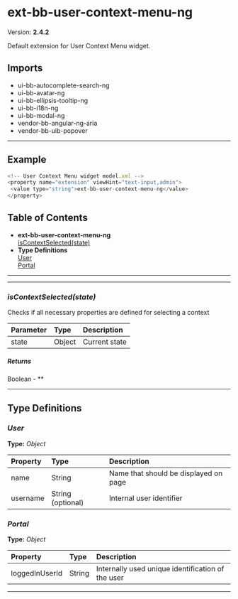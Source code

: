 # ext-bb-user-context-menu-ng


Version: **2.4.2**

Default extension for User Context Menu widget.

## Imports

* ui-bb-autocomplete-search-ng
* ui-bb-avatar-ng
* ui-bb-ellipsis-tooltip-ng
* ui-bb-i18n-ng
* ui-bb-modal-ng
* vendor-bb-angular-ng-aria
* vendor-bb-uib-popover

---

## Example

```javascript
<!-- User Context Menu widget model.xml -->
<property name="extension" viewHint="text-input,admin">
 <value type="string">ext-bb-user-context-menu-ng</value>
</property>
```

## Table of Contents
- **ext-bb-user-context-menu-ng**<br/>    <a href="#ext-bb-user-context-menu-ngisContextSelected">isContextSelected(state)</a><br/>
- **Type Definitions**<br/>    <a href="#User">User</a><br/>    <a href="#Portal">Portal</a><br/>

---

---

### <a name="ext-bb-user-context-menu-ngisContextSelected"></a>*isContextSelected(state)*

Checks if all necessary properties are defined for selecting a context

| Parameter | Type | Description |
| :-- | :-- | :-- |
| state | Object | Current state |

##### Returns

Boolean - **

---

## Type Definitions


### <a name="User"></a>*User*


**Type:** *Object*


| Property | Type | Description |
| :-- | :-- | :-- |
| name | String | Name that should be displayed on page |
| username | String (optional) | Internal user identifier |

### <a name="Portal"></a>*Portal*


**Type:** *Object*


| Property | Type | Description |
| :-- | :-- | :-- |
| loggedInUserId | String | Internally used unique identification of the user |

---

